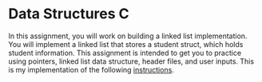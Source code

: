 # Data Structures C
In this assignment, you will work on building a linked list implementation. You will implement a linked list that stores a student struct, which holds student information. This assignment is intended to get you to practice using pointers, linked list data structure, header files, and user inputs.
This is my implementation of the following [instructions](../master/Assign2.pdf).
